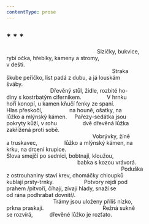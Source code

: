 ```yaml
---
contentType: prose
---
```


## \* \* \*

                                                            Slzičky, bukvice,  
rybí očka, hřebíky, kameny a stromy,  
v dešti.  
                                                                      Straka  
škube peříčko, list padá z dubu, a já louskám  
šváby.  
                             Dřevěný stůl, židle, rozbité ho-  
diny s kostrbatým ciferníkem.                 V hrnku  
hoří konopí, u kamen kňučí fenky ze spaní.  
Hlas přeskočí,                  na houně, ošatky, na  
lůžko a mlýnský kámen.     Pařezy-sedátka jsou  
pokryty kůží, v rohu                 dvě dřevěná lůžka  
zakřížená proti sobě.  
                                                         Vobrývky, žíně  
a truskavec,                  lůžko a mlýnský kámen, na  
krku, na drcení krupice.  
Slova smejčí po sednici, bobtnají, kloužou,  
                                               babka s kozou vrávorá.  
                                                                            Poduška  
z ostrouhaniny staví krev, chomáčky chloupků  
kublají prsty-trnky.                    Potvory rejdí pod  
prahem /pitvoří, číhají, zívají hlady, snaží se  
od rána podhrabat dovnitř/.  
                               Trámy jsou uloženy příliš nízko,  
prkna praskají.                                       Režná sukně  
se rozvírá,           dřevěné lůžko je rozťato.
